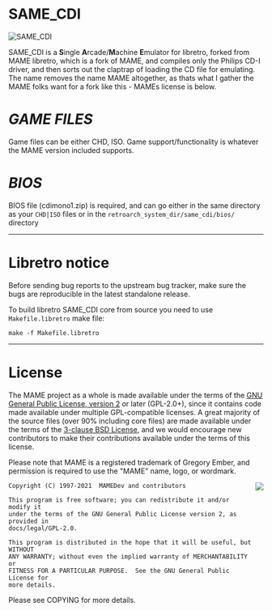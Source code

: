 # **SAME_CDI** #
![SAME_CDI](https://i.imgur.com/hLyVKCp.png)

SAME_CDI is a **S**ingle **A**rcade/**M**achine **E**mulator for libretro, forked from MAME libretro, which is a fork of MAME, and compiles only the Philips CD-I driver, and then sorts out the claptrap of loading the CD file for emulating.  The name removes the name MAME altogether, as thats what I gather the MAME folks want for a fork like this - MAMEs license is below.

*GAME FILES*
=======
Game files can be either CHD, ISO.  Game support/functionality is whatever the MAME version included supports.

*BIOS*
=======
BIOS file (cdimono1.zip) is required, and can go either in the same directory as your ```CHD|ISO``` files or in the ```retroarch_system_dir/same_cdi/bios/``` directory

--------

# **Libretro notice** #

Before sending bug reports to the upstream bug tracker, make sure the bugs are reproducible in the latest standalone release.

To build libretro SAME_CDI core from source you need to use `Makefile.libretro` make file:

```
make -f Makefile.libretro
```

--------

License
=======
The MAME project as a whole is made available under the terms of the
[GNU General Public License, version 2](http://opensource.org/licenses/GPL-2.0)
or later (GPL-2.0+), since it contains code made available under multiple
GPL-compatible licenses.  A great majority of the source files (over 90%
including core files) are made available under the terms of the
[3-clause BSD License](http://opensource.org/licenses/BSD-3-Clause), and we
would encourage new contributors to make their contributions available under the
terms of this license.

Please note that MAME is a registered trademark of Gregory Ember, and permission
is required to use the "MAME" name, logo, or wordmark.

<a href="http://opensource.org/licenses/GPL-2.0" target="_blank">
<img align="right" src="http://opensource.org/trademarks/opensource/OSI-Approved-License-100x137.png">
</a>

    Copyright (C) 1997-2021  MAMEDev and contributors

    This program is free software; you can redistribute it and/or modify it
    under the terms of the GNU General Public License version 2, as provided in
    docs/legal/GPL-2.0.

    This program is distributed in the hope that it will be useful, but WITHOUT
    ANY WARRANTY; without even the implied warranty of MERCHANTABILITY or
    FITNESS FOR A PARTICULAR PURPOSE.  See the GNU General Public License for
    more details.

Please see COPYING for more details.
